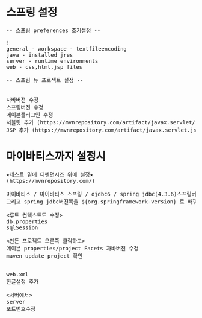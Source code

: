 # 스프링 설정
<pre>
-- 스프링 preferences 초기설정 --

!<window-preferences에서>
general - workspace - textfileencoding
java - installed jres
server - runtime environments
web - css,html,jsp files

-- 스프링 뉴 프로젝트 설정 --

<pox.xml에서>
자바버전 수정
스프링버전 수정
메이븐플러그인 수정
서블릿 추가 (https://mvnrepository.com/artifact/javax.servlet/javax.servlet-api)
JSP 추가 (https://mvnrepository.com/artifact/javax.servlet.jsp/javax.servlet.jsp-api)
</pre>
# 마이바티스까지 설정시
<pre>
★테스트 밑에 디펜던시즈 위에 설정★
(https://mvnrepository.com/)

마이바티스 / 마이바티스 스프링 / ojdbc6 / spring jdbc(4.3.6)스프링버전과 같은것을 써야 함
그리고 spring jdbc버젼쪽을 ${org.springframework-version} 로 바꿔서 자동으로 바꿔주게 만들면 된다.

<루트 컨텍스트도 수정>
db.properties
sqlSession

<만든 프로젝트 오른쪽 클릭하고>
메이븐 properties/project Facets 자바버전 수정
maven update project 확인

<src에서>
web.xml
한글설정 추가

<서버에서>
server
포트번호수정
</pre>
